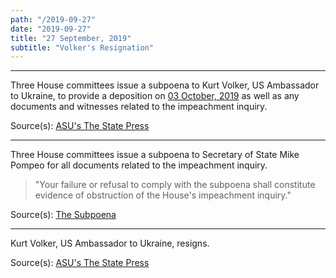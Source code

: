 ```yaml
---
path: "/2019-09-27"
date: "2019-09-27"
title: "27 September, 2019"
subtitle: "Volker's Resignation"
---
```


<tweet id="1177604833538392065"></tweet>

---

Three House committees issue a subpoena to Kurt Volker, US Ambassador to Ukraine, to provide a deposition on <a href="#2019-10-03">03 October, 2019</a> as well as any documents and witnesses related to the impeachment inquiry.

Source(s): <a href="https://www.statepress.com/article/2019/09/sppolitics-mccain-head-steps-down" target="_blank" rel="noopener noreferrer">ASU's The State Press</a>

---

Three House committees issue a subpoena to Secretary of State Mike Pompeo for all documents related to the impeachment inquiry.

> "Your failure or refusal to comply with the subpoena shall constitute evidence of obstruction of the House's impeachment inquiry." 

Source(s): <a href="https://oversight.house.gov/sites/democrats.oversight.house.gov/files/documents/2019-09-27.EEC%20Engel%20Schiff%20%20to%20Pompeo-%20State%20re%20Document%20Subpoena.pdf" target="_blank" rel="noopener noreferrer">The Subpoena</a>

---

Kurt Volker, US Ambassador to Ukraine, resigns.

Source(s): <a href="https://www.statepress.com/article/2019/09/sppolitics-mccain-head-steps-down" target="_blank" rel="noopener noreferrer">ASU's The State Press</a>